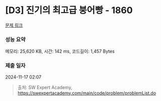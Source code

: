 # [D3] 진기의 최고급 붕어빵 - 1860 

[문제 링크](https://swexpertacademy.com/main/code/problem/problemDetail.do?contestProbId=AV5LsaaqDzYDFAXc) 

### 성능 요약

메모리: 25,620 KB, 시간: 142 ms, 코드길이: 1,457 Bytes

### 제출 일자

2024-11-17 02:07



> 출처: SW Expert Academy, https://swexpertacademy.com/main/code/problem/problemList.do